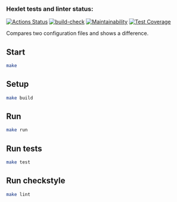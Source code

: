 ### Hexlet tests and linter status:
[![Actions Status](https://github.com/VovaTyan/java-project-lvl2/workflows/hexlet-check/badge.svg)](https://github.com/VovaTyan/java-project-lvl2/actions)
[![build-check](https://github.com/VovaTyan/java-project-lvl2/actions/workflows/build-check.yml/badge.svg)](https://github.com/VovaTyan/java-project-lvl2/actions/workflows/build-check.yml)
[![Maintainability](https://api.codeclimate.com/v1/badges/b583a0ce087da17374e7/maintainability)](https://codeclimate.com/github/VovaTyan/java-project-lvl2/maintainability)
[![Test Coverage](https://api.codeclimate.com/v1/badges/b583a0ce087da17374e7/test_coverage)](https://codeclimate.com/github/VovaTyan/java-project-lvl2/test_coverage)

Compares two configuration files and shows a difference.

## Start

```sh
make
```

## Setup
```sh
make build
```

## Run
```sh
make run
```

## Run tests
```sh
make test
```

## Run checkstyle
```sh
make lint
```
